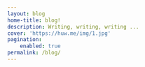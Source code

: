 ```yaml
---
layout: blog
home-title: blog!
description: Writing, writing, writing ...
cover: 'https://huw.me/img/1.jpg'
pagination:
    enabled: true
permalink: /blog/
---
```

